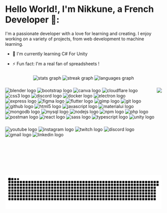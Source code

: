 # Hello World!, I'm Nikkune, a French Developer 👋:
I'm a passionate developer with a love for learning and creating. I enjoy working on a variety of projects, from web development to machine learning.

- 🧠 I'm currently learning C# For Unity

- ⚡️ Fun fact: I'm a real fan of spreadsheets !

###

<div align="center">
  <img src="https://github-readme-stats.vercel.app/api?username=Nikkune&hide_title=false&hide_rank=true&show_icons=true&include_all_commits=true&count_private=true&disable_animations=false&theme=dark&hide_border=true" height="130" alt="stats graph"  />
  <img src="https://nirzak-streak-stats.vercel.app/?user=Nikkune&mode=daily&theme=dark&hide_border=true&border_radius=5&date_format=j%20M%5B%20Y%5D" height="130" alt="streak graph"  />
  <img src="https://github-readme-stats.vercel.app/api/top-langs?username=Nikkune&hide_title=false&layout=compact&card_width=320&langs_count=5&theme=dark&hide_border=true" height="130" alt="languages graph"  />
</div>

###

<img align="right" height="280" src="https://raw.githubusercontent.com/Nikkune/Nikkune/main/picture/Nikkune%20V2.gif" />

###

<div align="left">
  <img src="https://img.shields.io/badge/Blender-F5792A?logo=blender&logoColor=black&style=for-the-badge" height="35" alt="blender logo"  />
  <img src="https://img.shields.io/badge/Bootstrap-7952B3?logo=bootstrap&logoColor=white&style=for-the-badge" height="35" alt="bootstrap logo"  />
  <img src="https://img.shields.io/badge/Canva-00C4CC?logo=canva&logoColor=black&style=for-the-badge" height="35" alt="canva logo"  />
  <img src="https://img.shields.io/badge/Cloudflare-F38020?logo=cloudflare&logoColor=black&style=for-the-badge" height="35" alt="cloudflare logo"  />
  <img src="https://img.shields.io/badge/CSS3-1572B6?logo=css3&logoColor=white&style=for-the-badge" height="35" alt="css3 logo"  />
  <img src="https://img.shields.io/badge/Discord-5865F2?logo=discord&logoColor=white&style=for-the-badge" height="35" alt="discord logo"  />
  <img src="https://img.shields.io/badge/Docker-2496ED?logo=docker&logoColor=white&style=for-the-badge" height="35" alt="docker logo"  />
  <img src="https://img.shields.io/badge/Electron-47848F?logo=electron&logoColor=white&style=for-the-badge" height="35" alt="electron logo"  />
  <img src="https://img.shields.io/badge/Express-000000?logo=express&logoColor=white&style=for-the-badge" height="35" alt="express logo"  />
  <img src="https://img.shields.io/badge/Figma-F24E1E?logo=figma&logoColor=white&style=for-the-badge" height="35" alt="figma logo"  />
  <img src="https://img.shields.io/badge/Flutter-02569B?logo=flutter&logoColor=white&style=for-the-badge" height="35" alt="flutter logo"  />
  <img src="https://img.shields.io/badge/GIMP-5C5543?logo=gimp&logoColor=white&style=for-the-badge" height="35" alt="gimp logo"  />
  <img src="https://img.shields.io/badge/Git-F05032?logo=git&logoColor=white&style=for-the-badge" height="35" alt="git logo"  />
  <img src="https://img.shields.io/badge/GitHub-181717?logo=github&logoColor=white&style=for-the-badge" height="35" alt="github logo"  />
  <img src="https://img.shields.io/badge/HTML5-E34F26?logo=html5&logoColor=white&style=for-the-badge" height="35" alt="html5 logo"  />
  <img src="https://img.shields.io/badge/JavaScript-F7DF1E?logo=javascript&logoColor=black&style=for-the-badge" height="35" alt="javascript logo"  />
  <img src="https://img.shields.io/badge/MUI-007FFF?logo=mui&logoColor=white&style=for-the-badge" height="35" alt="materialui logo"  />
  <img src="https://img.shields.io/badge/MongoDB-47A248?logo=mongodb&logoColor=white&style=for-the-badge" height="35" alt="mongodb logo"  />
  <img src="https://img.shields.io/badge/MySQL-4479A1?logo=mysql&logoColor=white&style=for-the-badge" height="35" alt="mysql logo"  />
  <img src="https://img.shields.io/badge/Node.js-339933?logo=nodedotjs&logoColor=white&style=for-the-badge" height="35" alt="nodejs logo"  />
  <img src="https://img.shields.io/badge/npm-CB3837?logo=npm&logoColor=white&style=for-the-badge" height="35" alt="npm logo"  />
  <img src="https://img.shields.io/badge/PHP-777BB4?logo=php&logoColor=black&style=for-the-badge" height="35" alt="php logo"  />
  <img src="https://img.shields.io/badge/Postman-FF6C37?logo=postman&logoColor=black&style=for-the-badge" height="35" alt="postman logo"  />
  <img src="https://img.shields.io/badge/React-61DAFB?logo=react&logoColor=black&style=for-the-badge" height="35" alt="react logo"  />
  <img src="https://img.shields.io/badge/Sass-CC6699?logo=sass&logoColor=black&style=for-the-badge" height="35" alt="sass logo"  />
  <img src="https://img.shields.io/badge/TypeScript-3178C6?logo=typescript&logoColor=white&style=for-the-badge" height="35" alt="typescript logo"  />
  <img src="https://img.shields.io/badge/Unity-FFFFFF?logo=unity&logoColor=black&style=for-the-badge" height="35" alt="unity logo"  />
</div>

###

<div align="left">
  <img src="https://img.shields.io/static/v1?message=Youtube&logo=youtube&label=&color=FF0000&logoColor=white&labelColor=&style=for-the-badge" height="35" alt="youtube logo"  />
  <img src="https://img.shields.io/static/v1?message=Instagram&logo=instagram&label=&color=E4405F&logoColor=white&labelColor=&style=for-the-badge" height="35" alt="instagram logo"  />
  <img src="https://img.shields.io/static/v1?message=Twitch&logo=twitch&label=&color=9146FF&logoColor=white&labelColor=&style=for-the-badge" height="35" alt="twitch logo"  />
  <img src="https://img.shields.io/static/v1?message=Discord&logo=discord&label=&color=7289DA&logoColor=white&labelColor=&style=for-the-badge" height="35" alt="discord logo"  />
  <img src="https://img.shields.io/static/v1?message=Gmail&logo=gmail&label=&color=D14836&logoColor=white&labelColor=&style=for-the-badge" height="35" alt="gmail logo"  />
  <img src="https://img.shields.io/static/v1?message=LinkedIn&logo=linkedin&label=&color=0077B5&logoColor=white&labelColor=&style=for-the-badge" height="35" alt="linkedin logo"  />
</div>

###

<br clear="both">

<picture>
  <source media="(prefers-color-scheme: dark)" srcset="https://raw.githubusercontent.com/Nikkune/Nikkune/output/github-snake-dark.svg" />
  <source media="(prefers-color-scheme: light)" srcset="https://raw.githubusercontent.com/Nikkune/Nikkune/output/github-snake.svg" />
  <img alt="github-snake" src="https://raw.githubusercontent.com/Nikkune/Nikkune/output/github-snake.svg" />
</picture>

###
